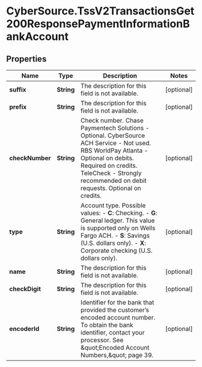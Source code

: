 # CyberSource.TssV2TransactionsGet200ResponsePaymentInformationBankAccount

## Properties
Name | Type | Description | Notes
------------ | ------------- | ------------- | -------------
**suffix** | **String** | The description for this field is not available. | [optional] 
**prefix** | **String** | The description for this field is not available. | [optional] 
**checkNumber** | **String** | Check number.  Chase Paymentech Solutions - Optional. CyberSource ACH Service - Not used. RBS WorldPay Atlanta - Optional on debits. Required on credits. TeleCheck - Strongly recommended on debit requests. Optional on credits.  | [optional] 
**type** | **String** | Account type.  Possible values:  - **C**: Checking.  - **G**: General ledger. This value is supported only on Wells Fargo ACH.  - **S**: Savings (U.S. dollars only).  - **X**: Corporate checking (U.S. dollars only).  | [optional] 
**name** | **String** | The description for this field is not available. | [optional] 
**checkDigit** | **String** | The description for this field is not available. | [optional] 
**encoderId** | **String** | Identifier for the bank that provided the customer’s encoded account number.  To obtain the bank identifier, contact your processor. See \&quot;Encoded Account Numbers,\&quot; page 39.  | [optional] 


